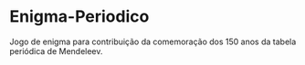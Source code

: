 # Enigma-Periodico
Jogo de enigma para contribuição da comemoração dos 150 anos da tabela periódica de Mendeleev.
